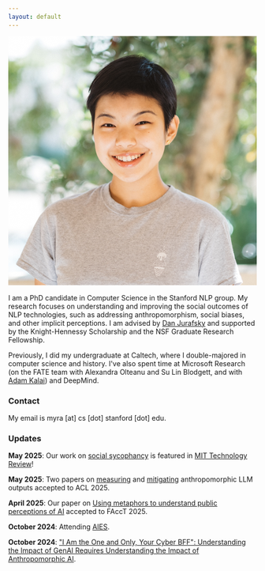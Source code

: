 ```yaml
---
layout: default
---
```

<img class="profile-picture" src="imgs/me.jpg">

I am a PhD candidate in Computer Science in the Stanford NLP group. My research focuses on understanding and improving the social outcomes of NLP technologies, such as addressing anthropomorphism, social biases, and other implicit perceptions. I am advised by <a href="https://web.stanford.edu/~jurafsky">Dan Jurafsky</a> and supported by the Knight-Hennessy Scholarship and the NSF Graduate Research Fellowship. 

Previously, I did my undergraduate at Caltech, where I double-majored in computer science and history. I've also spent time at Microsoft Research (on the FATE team with Alexandra Olteanu and Su Lin Blodgett, and with [Adam Kalai](https://kal.ai/)) and DeepMind.

<!-- My work aims to mitigate algorithmic harms from language technologies and reveal the implicit norms that shape their development -->

### Contact
My email is myra [at] cs [dot] stanford [dot] edu.

### Updates
**May 2025**: Our work on [social sycophancy](https://arxiv.org/pdf/2505.13995) is featured in [MIT Technology Review](https://www.technologyreview.com/2025/05/30/1117551/this-benchmark-used-reddits-aita-to-test-how-much-ai-models-suck-up-to-us/)! 

**May 2025**: Two papers on [measuring](https://www.arxiv.org/pdf/2502.13259) and [mitigating](https://arxiv.org/pdf/2502.14019) anthropomorphic LLM outputs accepted to ACL 2025.

**April 2025**: Our paper on [Using metaphors to understand public perceptions of AI](https://www.arxiv.org/pdf/2501.18045) accepted to FAccT 2025.

**October 2024**: Attending [AIES](https://www.aies-conference.com/2024/). 

**October 2024**: ["I Am the One and Only, Your Cyber BFF": Understanding the Impact of GenAI Requires Understanding the Impact of Anthropomorphic AI](https://arxiv.org/abs/2410.08526).  
